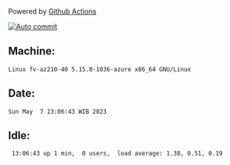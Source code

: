 Powered by [Github Actions](https://github.com/features/actions)

[![Auto commit](https://github.com/hiage/workstation/workflows/Auto%20commit/badge.svg)](https://github.com/hiage/workstation/actions?query=workflow%3A%22Auto+commit%22)

## Machine:
```
Linux fv-az210-40 5.15.0-1036-azure x86_64 GNU/Linux
```
## Date:
```
Sun May  7 13:06:43 WIB 2023
```
## Idle:
```
 13:06:43 up 1 min,  0 users,  load average: 1.38, 0.51, 0.19
```
